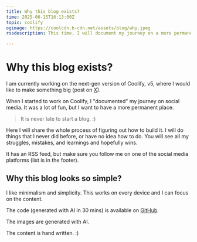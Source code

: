 ```yaml
---
title: Why this blog exists?
time: 2025-06-15T16:13:00Z
topic: coolify
ogimage: https://coolcdn.b-cdn.net/assets/blog/why.jpeg
rssdescription: This time, I will document my journey on a more permanent place...

---
```

# Why this blog exists?

I am currently working on the next-gen version of Coolify, v5, where I would like to make something big (post on <a href="https://x.com/heyandras/status/1932816658596573599">X</a>).

When I started to work on Coolify, I "documented" my journey on social media. It was a lot of fun, but I want to have a more permanent place. 

> It is never late to start a blog. :)

Here I will share the whole process of figuring out how to build it. I will do things that I never did before, or have no idea how to do. You will see all my struggles, mistakes, and learnings and hopefully wins.

It has an RSS feed, but make sure you follow me on one of the social media platforms (list is in the footer).

## Why this blog looks so simple?
I like minimalism and simplicity. This works on every device and I can focus on the content.

The code (generated with AI in 30 mins) is available on <a href="https://github.com/andrasbacsai/heyandras.dev">GitHub</a>.

The images are generated with AI.

The content is hand written. :)